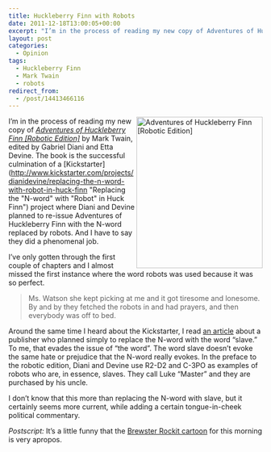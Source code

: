 ```yaml
---
title: Huckleberry Finn with Robots
date: 2011-12-18T13:00:05+00:00
excerpt: "I’m in the process of reading my new copy of Adventures of Huckleberry Finn [Robotic Edition] by Mark Twain, edited by Gabriel Diani and Etta Devine. And I have to say they did a phenomenal job."
layout: post
categories:
  - Opinion
tags:
  - Huckleberry Finn
  - Mark Twain
  - robots
redirect_from:
  - /post/14413466116
---
```

[<img align="right" alt="Adventures of Huckleberry Finn [Robotic Edition]" height="300" src="https://cdn.craigmcn.ca/img/huck-finn-robot-cover.jpg" width="250" />](http://dianianddevine.com/ "Adventures of Huckleberry Finn [Robotic Edition]")I&#8217;m in the process of reading my new copy of _[Adventures of Huckleberry Finn [Robotic Edition]](http://dianianddevine.com/ "Adventures of Huckleberry Finn [Robotic Edition]")_ by Mark Twain, edited by Gabriel Diani and Etta Devine. The book is the successful culmination of a [Kickstarter](http://www.kickstarter.com/projects/dianidevine/replacing-the-n-word-with-robot-in-huck-finn "Replacing the "N-word" with "Robot" in Huck Finn") project where Diani and Devine planned to re-issue Adventures of Huckleberry Finn with the N-word replaced by robots. And I have to say they did a phenomenal job.

I&#8217;ve only gotten through the first couple of chapters and I almost missed the first instance where the word robots was used because it was so perfect.

> Ms. Watson she kept picking at me and it got tiresome and lonesome. By and by they fetched the robots in and had prayers, and then everybody was off to bed.

Around the same time I heard about the Kickstarter, I read [an article](http://www.cbc.ca/news/arts/books/story/2011/01/05/twain-edited.html "Twain classics to drop racial slur") about a publisher who planned simply to replace the N-word with the word &#8220;slave.&#8221; To me, that evades the issue of &#8220;the word&#8221;. The word slave doesn&#8217;t evoke the same hate or prejudice that the N-word really evokes. In the preface to the robotic edition, Diani and Devine use R2-D2 and C-3PO as examples of robots who are, in essence, slaves. They call Luke &#8220;Master&#8221; and they are purchased by his uncle.

I don&#8217;t know that this more than replacing the N-word with slave, but it certainly seems more current, while adding a certain tongue-in-cheek political commentary.

_Postscript:_ It&#8217;s a little funny that the [Brewster Rockit cartoon](http://www.gocomics.com/brewsterrockit/2011/12/18 "Brewster Rockit 2011-12-18") for this morning is very apropos.
